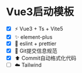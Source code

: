 # Vue3启动模板


-   [x] ⚡ Vue3 + Ts + Vite5
-   [x] ✨ element-plus
-   [x] 📝 eslint + prettier
-   [x] 💬 Git提交信息规范
-   [x] ⬆️ Commit自动格式化代码
-   [ ] ☁️ Tailwind
